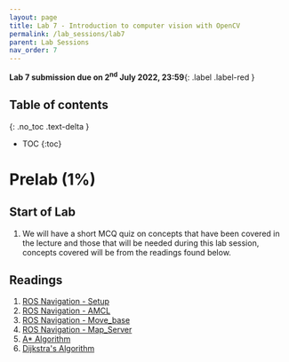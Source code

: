 ```yaml
---
layout: page
title: Lab 7 - Introduction to computer vision with OpenCV
permalink: /lab_sessions/lab7
parent: Lab Sessions
nav_order: 7
---
```

**Lab 7 submission due on 2<sup>nd</sup> July 2022, 23:59**{: .label .label-red }

## Table of contents
{: .no_toc .text-delta }

- TOC
{:toc}

# Prelab (1%)

## Start of Lab
1. We will have a short MCQ quiz on concepts that have been covered in the lecture and those that will be needed during this lab session, concepts covered will be from the readings found below.

## Readings
1. [ROS Navigation - Setup](http://wiki.ros.org/navigation/Tutorials/RobotSetup)
2. [ROS Navigation - AMCL](http://wiki.ros.org/amcl)
3. [ROS Navigation - Move_base](http://wiki.ros.org/move_base)
4. [ROS Navigation - Map_Server](http://wiki.ros.org/map_server)
5. [A* Algorithm](https://brilliant.org/wiki/a-star-search/)
6. [Dijkstra's Algorithm](https://www.geeksforgeeks.org/dijkstras-shortest-path-algorithm-greedy-algo-7/)


